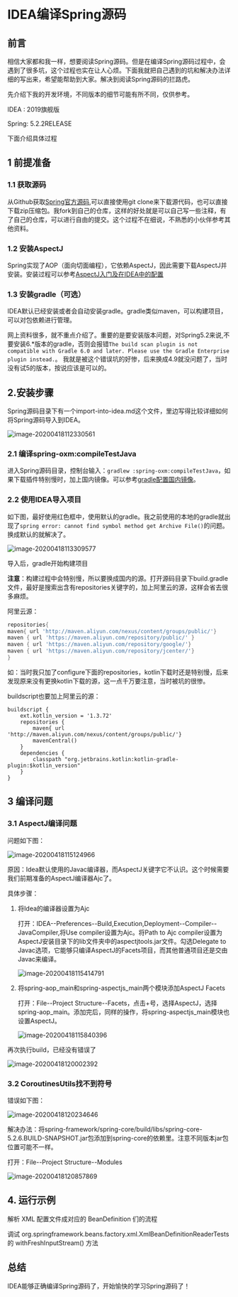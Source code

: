 # IDEA编译Spring源码


## 前言

相信大家都和我一样，想要阅读Spring源码。但是在编译Spring源码过程中，会遇到了很多坑，这个过程也实在让人心烦。下面我就把自己遇到的坑和解决办法详细的写出来，希望能帮助到大家。解决到阅读Spring源码的拦路虎。

先介绍下我的开发环境，不同版本的细节可能有所不同，仅供参考。

IDEA	: 2019旗舰版

Spring:  5.2.2RELEASE

下面介绍具体过程

## 1 前提准备

### 1.1 获取源码

从Github获取[Spring官方源码](https://github.com/spring-projects/spring-framework),可以直接使用git clone来下载源代码，也可以直接下载zip压缩包。我fork到自己的仓库，这样的好处就是可以自己写一些注释，有了自己的仓库，可以进行自由的提交。这个过程不在细说，不熟悉的小伙伴参考其他资料。

### 1.2 安装AspectJ

Spring实现了AOP（面向切面编程），它依赖AspectJ，因此需要下载AspectJ并安装。安装过程可以参考[AspectJ入门及在IDEA中的配置](https://juejin.im/post/5e481046f265da574111f9ee)

### 1.3 安装gradle（可选）

IDEA默认已经安装或者会自动安装gradle。gradle类似maven，可以构建项目，可以对包依赖进行管理。

网上资料很多，就不重点介绍了。重要的是要安装版本问题，对Spring5.2来说,不要安装6.*版本的gradle，否则会报错```The build scan plugin is not compatible with Gradle 6.0 and later. Please use the Gradle Enterprise plugin instead.```。 我就是被这个错误坑的好惨，后来换成4.9就没问题了，当时没有试5的版本，按说应该是可以的。

## 2.安装步骤

Spring源码目录下有一个import-into-idea.md这个文件，里边写得比较详细如何将Spring源码导入到IDEA。

![image-20200418112330561](/images/Spring-build-debugging-environment/image-20200418112330561.png)

### 2.1 编译spring-oxm:compileTestJava

进入Spring源码目录，控制台输入：```gradlew :spring-oxm:compileTestJava```，如果下载插件特别慢时，加上国内镜像。可以参考[gradle配置国内镜像](https://www.cnblogs.com/a8457013/p/8408196.html)。

### 2.2 使用IDEA导入项目

如下图，最好使用红色框中，使用默认的gradle。我之前使用的本地的gradle就出现了```spring error: cannot find symbol method get Archive File()```的问题。换成默认的就解决了。

![image-20200418113309577](/images/Spring-build-debugging-environment/image-20200418113309577.png)

导入后，gradle开始构建项目

**注意**：构建过程中会特别慢，所以要换成国内的源。打开源码目录下build.gradle文件，最好是搜索出含有repositories关键字的，加上阿里云的源，这样会省去很多麻烦。

阿里云源：

```gradle
repositories{
maven{ url 'http://maven.aliyun.com/nexus/content/groups/public/'}
maven { url 'https://maven.aliyun.com/repository/public/' }
maven { url 'https://maven.aliyun.com/repository/google/'}
maven { url 'https://maven.aliyun.com/repository/jcenter/'}
}
```

如：当时我只加了configure下面的repositories，kotlin下载时还是特别慢，后来发现原来没有更换kotlin下载的源，这一点千万要注意，当时被坑的很惨。

buildscript也要加上阿里云的源：

```
buildscript {
    ext.kotlin_version = '1.3.72'
    repositories {
        maven{ url 'http://maven.aliyun.com/nexus/content/groups/public/'}
        mavenCentral()
    }
    dependencies {
        classpath "org.jetbrains.kotlin:kotlin-gradle-plugin:$kotlin_version"
    }
}
```

## 3 编译问题

### 3.1  AspectJ编译问题

问题如下图：

![image-20200418115124966](/images/Spring-build-debugging-environment/image-20200418115124966.png)

原因：Idea默认使用的Javac编译器，而AspectJ关键字它不认识。这个时候需要我们前期准备的AspectJ编译器Ajc了。

具体步骤：

1. 将Idea的编译器设置为Ajc

   打开：IDEA--Preferences--Build,Execution,Deployment--Compiler--JavaCompiler,将Use compiler设置为Ajc。将Path to Ajc compiler设置为AspectJ安装目录下的lib文件夹中的aspectjtools.jar文件。勾选Delegate to Javac选项，它能够只编译AspectJ的Facets项目，而其他普通项目还是交由Javac来编译。 

   ![image-20200418115414791](/images/Spring-build-debugging-environment/image-20200418115414791.png)

2. 将spring-aop_main和spring-aspectjs_main两个模块添加AspectJ Facets

   打开：File--Project Structure--Facets，点击+号，选择AspectJ，选择spring-aop_main。添加完后，同样的操作，将spring-aspectjs_main模块也设置AspectJ。

   

   ![image-20200418115840396](/images/Spring-build-debugging-environment/image-20200418115840396.png)

再次执行build，已经没有错误了 

![image-20200418120002392](/images/Spring-build-debugging-environment/image-20200418120002392.png)

### 3.2 CoroutinesUtils找不到符号

错误如下图：

![image-20200418120234646](/images/Spring-build-debugging-environment/image-20200418120234646.png)

解决办法：将spring-framework/spring-core/build/libs/spring-core-5.2.6.BUILD-SNAPSHOT.jar包添加到spring-core的依赖里。注意不同版本jar包位置可能不一样。

打开：File--Project Structure--Modules

![image-20200418120857869](/images/Spring-build-debugging-environment/image-20200418120857869.png)

## 4. 运行示例

解析 XML 配置文件成对应的 BeanDefinition 们的流程

调试 org.springframework.beans.factory.xml.XmlBeanDefinitionReaderTests 的 withFreshInputStream() 方法

## 总结

IDEA能够正确编译Spring源码了，开始愉快的学习Spring源码了！
